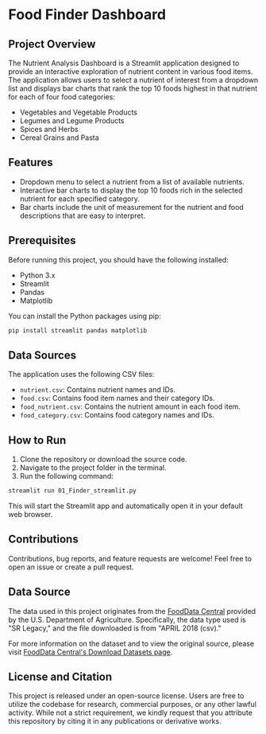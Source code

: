 # Food Finder Dashboard

## Project Overview

The Nutrient Analysis Dashboard is a Streamlit application designed to provide an interactive exploration of nutrient content in various food items. The application allows users to select a nutrient of interest from a dropdown list and displays bar charts that rank the top 10 foods highest in that nutrient for each of four food categories:

- Vegetables and Vegetable Products
- Legumes and Legume Products
- Spices and Herbs
- Cereal Grains and Pasta

## Features

- Dropdown menu to select a nutrient from a list of available nutrients.
- Interactive bar charts to display the top 10 foods rich in the selected nutrient for each specified category.
- Bar charts include the unit of measurement for the nutrient and food descriptions that are easy to interpret.

## Prerequisites

Before running this project, you should have the following installed:

- Python 3.x
- Streamlit
- Pandas
- Matplotlib

You can install the Python packages using pip:

```bash
pip install streamlit pandas matplotlib
```

## Data Sources

The application uses the following CSV files:

- `nutrient.csv`: Contains nutrient names and IDs.
- `food.csv`: Contains food item names and their category IDs.
- `food_nutrient.csv`: Contains the nutrient amount in each food item.
- `food_category.csv`: Contains food category names and IDs.

## How to Run

1. Clone the repository or download the source code.
2. Navigate to the project folder in the terminal.
3. Run the following command:

```bash
streamlit run 01_Finder_streamlit.py
```

This will start the Streamlit app and automatically open it in your default web browser.

## Contributions

Contributions, bug reports, and feature requests are welcome! Feel free to open an issue or create a pull request.

## Data Source

The data used in this project originates from the [FoodData Central](https://fdc.nal.usda.gov/download-datasets.html) provided by the U.S. Department of Agriculture. Specifically, the data type used is "SR Legacy," and the file downloaded is from "APRIL 2018 (csv)."

For more information on the dataset and to view the original source, please visit [FoodData Central's Download Datasets page](https://fdc.nal.usda.gov/download-datasets.html).

## License and Citation

This project is released under an open-source license. Users are free to utilize the codebase for research, commercial purposes, or any other lawful activity. While not a strict requirement, we kindly request that you attribute this repository by citing it in any publications or derivative works. 


